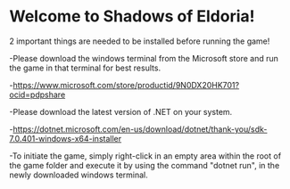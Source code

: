 ﻿# Welcome to Shadows of Eldoria!

2 important things are needed to be installed before running the game!

-Please download the windows terminal from the Microsoft store and run the game in that terminal for best results.

-https://www.microsoft.com/store/productid/9N0DX20HK701?ocid=pdpshare

-Please download the latest version of .NET on your system.

-https://dotnet.microsoft.com/en-us/download/dotnet/thank-you/sdk-7.0.401-windows-x64-installer

-To initiate the game, simply right-click in an empty area within the root of the game folder and execute it by using the command "dotnet run", in the newly downloaded windows terminal.
